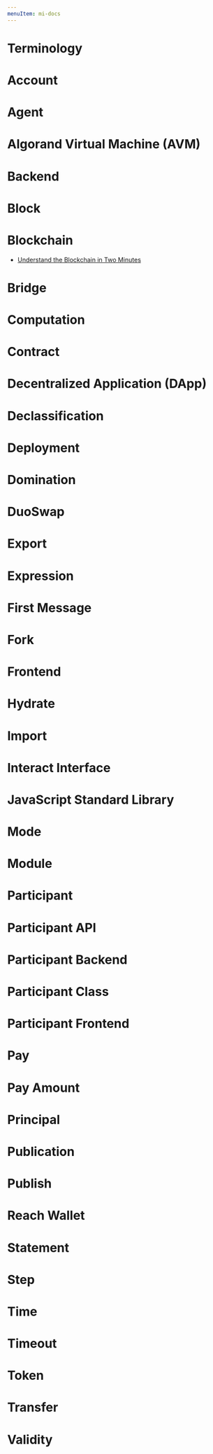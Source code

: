 ```yaml
---
menuItem: mi-docs
---
```


# Terminology

# Account

# Agent

# Algorand Virtual Machine (AVM)

# Backend

# Block

# Blockchain

* [Understand the Blockchain in Two Minutes](https://www.youtube.com/watch?v=r43LhSUUGTQ)

# Bridge

# Computation

# Contract

# Decentralized Application (DApp)

# Declassification

# Deployment

# Domination

# DuoSwap

# Export

# Expression

# First Message

# Fork

# Frontend

# Hydrate

# Import

# Interact Interface

# JavaScript Standard Library

# Mode

# Module

# Participant

# Participant API

# Participant Backend

# Participant Class

# Participant Frontend

# Pay

# Pay Amount

# Principal

# Publication

# Publish

# Reach Wallet

# Statement

# Step

# Time

# Timeout

# Token

# Transfer

# Validity

<!--
# Companies

# Reach Networks](https://reach.sh/)

## Smart Contract Platforms

# Algorand
# Cardano
# Ethereum
# Polkadot
# Solana
# Tezos
-->